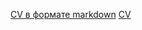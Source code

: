 [CV в формате markdown](https://Ilyaag.github.io/rsschool-cv/cv)
[CV](https://Ilyaag.github.io/rsschool-cv/)
